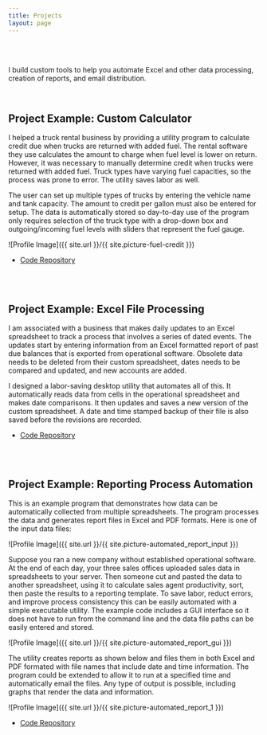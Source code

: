 ```yaml
---
title: Projects
layout: page
---
```


<br>
<br>
<p>I build custom tools to help you automate Excel and other data processing, creation of reports, and email distribution.</p>
<br>
<h2>Project Example: Custom Calculator</h2>

<p>I helped a truck rental business by providing a utility program to calculate credit due when trucks are returned with added fuel. The rental software they use calculates the amount to charge when fuel level is lower on return. However, it was necessary to manually determine credit when trucks were returned with added fuel. Truck types have varying fuel capacities, so the process was prone to error. The utility saves labor as well.</p>

<p>The user can set up multiple types of trucks by entering the vehicle name and tank capacity. The amount to credit per gallon must also be entered for setup. The data is automatically stored so day-to-day use of the program only requires selection of the truck type with a drop-down box and outgoing/incoming fuel levels with sliders that represent the fuel gauge.</p>

![Profile Image]({{ site.url }}/{{ site.picture-fuel-credit }})

<ul>
	<li><a href="https://raw.githubusercontent.com/jnwillits/my-coding-projects/tic-tac-toe/fuel-credit.py">Code Repository</a></li>
</ul>

<br>
<br>
<h2>Project Example: Excel File Processing</h2>

<p>I am associated with a business that makes daily updates to an Excel spreadsheet to track a process that involves a series of dated events. The updates start by entering information from an Excel formatted report of past due balances that is exported from operational software. Obsolete data needs to be deleted from their custom spreadsheet, dates needs to be compared and updated, and new accounts are added.</p>

<p>I designed a labor-saving desktop utility that automates all of this. It automatically reads data from cells in the operational spreadsheet and makes date comparisons. It then updates and saves a new version of the custom spreadsheet. A date and time stamped backup of their file is also saved before the revisions are recorded.</p>

<ul>
	<li><a href="https://raw.githubusercontent.com/jnwillits/past-due-accounts-utility/master/auction-planner-utility.py">Code Repository</a></li>
</ul>

<br>
<br>
<h2>Project Example: Reporting Process Automation</h2>

<p>This is an example program that demonstrates how data can be automatically collected from multiple spreadsheets. The
program processes the data and generates report files in Excel and PDF formats.  Here is one of the input data files:</p>

![Profile Image]({{ site.url }}/{{ site.picture-automated_report_input }})

<p>Suppose you ran a new company without established operational software. At the end of each day, your three sales offices
uploaded sales data in spreadsheets to your server. Then someone cut and pasted the data to another spreadsheet, using it to 
calculate sales agent productivity, sort, then paste the results to a reporting template. To save labor, reduct errors, and
improve process consistency this can be easily automated with a simple executable utility. The example code includes a GUI
interface so it does not have to run from the command line and the data file paths can be easily entered and stored.</p>

![Profile Image]({{ site.url }}/{{ site.picture-automated_report_gui }})

<p>The utility creates reports as shown below and files them in both Excel and PDF formated with file names that include date
and time information. The program could be extended to allow it to run at a specified time and automatically email the files.
Any type of output is possible, including graphs that render the data and information.</p>

![Profile Image]({{ site.url }}/{{ site.picture-automated_report_1 }})

<ul>
	<li><a href="https://raw.githubusercontent.com/jnwillits/reporting-process-automation-utility/master/reporting-utility.py">Code Repository</a></li>
</ul>
